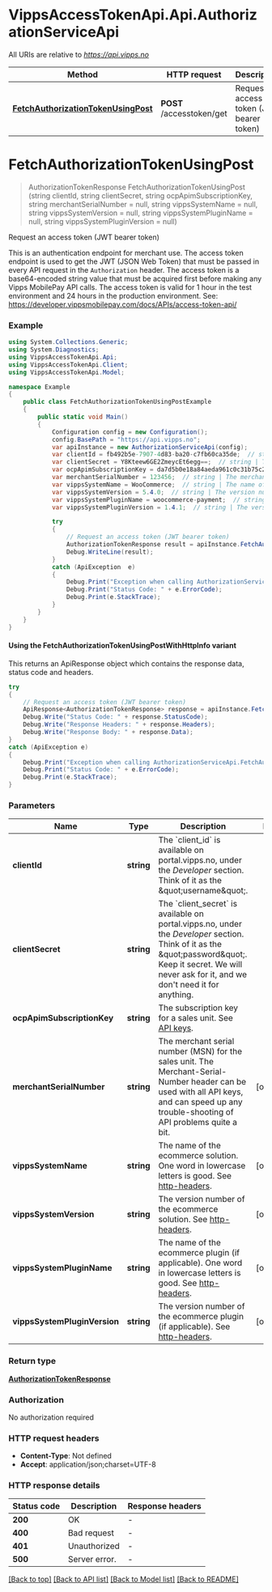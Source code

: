 # VippsAccessTokenApi.Api.AuthorizationServiceApi

All URIs are relative to *https://api.vipps.no*

| Method | HTTP request | Description |
|--------|--------------|-------------|
| [**FetchAuthorizationTokenUsingPost**](AuthorizationServiceApi.md#fetchauthorizationtokenusingpost) | **POST** /accesstoken/get | Request an access token (JWT bearer token) |

<a id="fetchauthorizationtokenusingpost"></a>
# **FetchAuthorizationTokenUsingPost**
> AuthorizationTokenResponse FetchAuthorizationTokenUsingPost (string clientId, string clientSecret, string ocpApimSubscriptionKey, string merchantSerialNumber = null, string vippsSystemName = null, string vippsSystemVersion = null, string vippsSystemPluginName = null, string vippsSystemPluginVersion = null)

Request an access token (JWT bearer token)

This is an authentication endpoint for merchant use. The access token endpoint is used to get the JWT (JSON Web Token) that must be passed in every API request in the `Authorization` header. The access token is a base64-encoded string value that must be acquired first before making any Vipps MobilePay API calls. The access token is valid for 1 hour in the test environment and 24 hours in the production environment. See: https://developer.vippsmobilepay.com/docs/APIs/access-token-api/

### Example
```csharp
using System.Collections.Generic;
using System.Diagnostics;
using VippsAccessTokenApi.Api;
using VippsAccessTokenApi.Client;
using VippsAccessTokenApi.Model;

namespace Example
{
    public class FetchAuthorizationTokenUsingPostExample
    {
        public static void Main()
        {
            Configuration config = new Configuration();
            config.BasePath = "https://api.vipps.no";
            var apiInstance = new AuthorizationServiceApi(config);
            var clientId = fb492b5e-7907-4d83-ba20-c7fb60ca35de;  // string | The `client_id` is available on portal.vipps.no, under the *Developer* section. Think of it as the \"username\".
            var clientSecret = Y8Kteew6GE2ZmeycEt6egg==;  // string | The `client_secret` is available on portal.vipps.no, under the *Developer* section. Think of it as the \"password\". Keep it secret. We will never ask for it, and we don't need it for anything.
            var ocpApimSubscriptionKey = da7d5b0e18a84aeda961c0c31b75c2a9;  // string | The subscription key for a sales unit. See [API keys](/docs/knowledge-base/api-keys/).
            var merchantSerialNumber = 123456;  // string | The merchant serial number (MSN) for the sales unit. The Merchant-Serial-Number header can be used with all API keys, and can speed up any trouble-shooting of API problems quite a bit. (optional) 
            var vippsSystemName = WooCommerce;  // string | The name of the ecommerce solution. One word in lowercase letters is good. See [http-headers](/docs/knowledge-base/http-headers). (optional) 
            var vippsSystemVersion = 5.4.0;  // string | The version number of the ecommerce solution. See [http-headers](/docs/knowledge-base/http-headers). (optional) 
            var vippsSystemPluginName = woocommerce-payment;  // string | The name of the ecommerce plugin (if applicable). One word in lowercase letters is good. See [http-headers](/docs/knowledge-base/http-headers). (optional) 
            var vippsSystemPluginVersion = 1.4.1;  // string | The version number of the ecommerce plugin (if applicable). See [http-headers](/docs/knowledge-base/http-headers). (optional) 

            try
            {
                // Request an access token (JWT bearer token)
                AuthorizationTokenResponse result = apiInstance.FetchAuthorizationTokenUsingPost(clientId, clientSecret, ocpApimSubscriptionKey, merchantSerialNumber, vippsSystemName, vippsSystemVersion, vippsSystemPluginName, vippsSystemPluginVersion);
                Debug.WriteLine(result);
            }
            catch (ApiException  e)
            {
                Debug.Print("Exception when calling AuthorizationServiceApi.FetchAuthorizationTokenUsingPost: " + e.Message);
                Debug.Print("Status Code: " + e.ErrorCode);
                Debug.Print(e.StackTrace);
            }
        }
    }
}
```

#### Using the FetchAuthorizationTokenUsingPostWithHttpInfo variant
This returns an ApiResponse object which contains the response data, status code and headers.

```csharp
try
{
    // Request an access token (JWT bearer token)
    ApiResponse<AuthorizationTokenResponse> response = apiInstance.FetchAuthorizationTokenUsingPostWithHttpInfo(clientId, clientSecret, ocpApimSubscriptionKey, merchantSerialNumber, vippsSystemName, vippsSystemVersion, vippsSystemPluginName, vippsSystemPluginVersion);
    Debug.Write("Status Code: " + response.StatusCode);
    Debug.Write("Response Headers: " + response.Headers);
    Debug.Write("Response Body: " + response.Data);
}
catch (ApiException e)
{
    Debug.Print("Exception when calling AuthorizationServiceApi.FetchAuthorizationTokenUsingPostWithHttpInfo: " + e.Message);
    Debug.Print("Status Code: " + e.ErrorCode);
    Debug.Print(e.StackTrace);
}
```

### Parameters

| Name | Type | Description | Notes |
|------|------|-------------|-------|
| **clientId** | **string** | The &#x60;client_id&#x60; is available on portal.vipps.no, under the *Developer* section. Think of it as the \&quot;username\&quot;. |  |
| **clientSecret** | **string** | The &#x60;client_secret&#x60; is available on portal.vipps.no, under the *Developer* section. Think of it as the \&quot;password\&quot;. Keep it secret. We will never ask for it, and we don&#39;t need it for anything. |  |
| **ocpApimSubscriptionKey** | **string** | The subscription key for a sales unit. See [API keys](/docs/knowledge-base/api-keys/). |  |
| **merchantSerialNumber** | **string** | The merchant serial number (MSN) for the sales unit. The Merchant-Serial-Number header can be used with all API keys, and can speed up any trouble-shooting of API problems quite a bit. | [optional]  |
| **vippsSystemName** | **string** | The name of the ecommerce solution. One word in lowercase letters is good. See [http-headers](/docs/knowledge-base/http-headers). | [optional]  |
| **vippsSystemVersion** | **string** | The version number of the ecommerce solution. See [http-headers](/docs/knowledge-base/http-headers). | [optional]  |
| **vippsSystemPluginName** | **string** | The name of the ecommerce plugin (if applicable). One word in lowercase letters is good. See [http-headers](/docs/knowledge-base/http-headers). | [optional]  |
| **vippsSystemPluginVersion** | **string** | The version number of the ecommerce plugin (if applicable). See [http-headers](/docs/knowledge-base/http-headers). | [optional]  |

### Return type

[**AuthorizationTokenResponse**](AuthorizationTokenResponse.md)

### Authorization

No authorization required

### HTTP request headers

 - **Content-Type**: Not defined
 - **Accept**: application/json;charset=UTF-8


### HTTP response details
| Status code | Description | Response headers |
|-------------|-------------|------------------|
| **200** | OK |  -  |
| **400** | Bad request |  -  |
| **401** | Unauthorized |  -  |
| **500** | Server error. |  -  |

[[Back to top]](#) [[Back to API list]](../README.md#documentation-for-api-endpoints) [[Back to Model list]](../README.md#documentation-for-models) [[Back to README]](../README.md)


